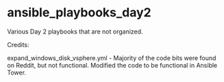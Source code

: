 # ansible_playbooks_day2
Various Day 2 playbooks that are not organized.

Credits:

expand_windows_disk_vsphere.yml - Majority of the code bits were found on Reddit, but not functional.  Modified the code to be functional in Ansible Tower.

